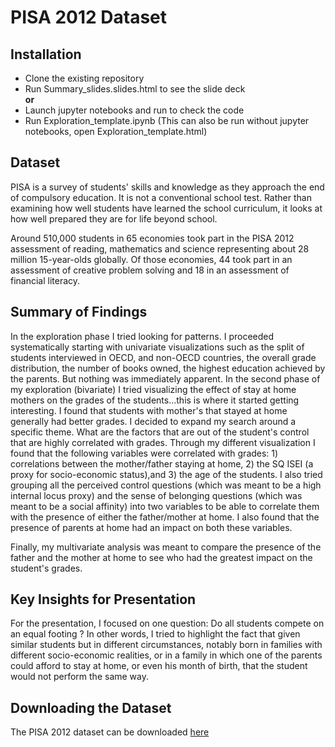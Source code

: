 # PISA 2012 Dataset

## Installation

- Clone the existing repository
- Run Summary_slides.slides.html to see the slide deck <br>
__or__
- Launch jupyter notebooks and run to check the code
- Run Exploration_template.ipynb
  (This can also be run without jupyter notebooks, open Exploration_template.html)

## Dataset

PISA is a survey of students' skills and knowledge as they approach the end of compulsory education. It is not a conventional school test. Rather than examining how well students have learned the school curriculum, it looks at how well prepared they are for life beyond school.

Around 510,000 students in 65 economies took part in the PISA 2012 assessment of reading, mathematics and science representing about 28 million 15-year-olds globally. Of those economies, 44 took part in an assessment of creative problem solving and 18 in an assessment of financial literacy.
<br>


## Summary of Findings
In the exploration phase I tried looking for patterns. I proceeded systematically starting with univariate visualizations such as the split of students interviewed in OECD, and non-OECD countries, the overall grade distribution, the number of books owned, the highest education achieved by the parents. But nothing was immediately apparent. In the second phase of my exploration (bivariate) I tried visualizing the effect of stay at home mothers on the grades of the students...this is where it started getting interesting. I found that students with mother's that stayed at home generally had better grades. I decided to expand my search around a specific theme. What are the factors that are out of the student's control that are highly correlated with grades. Through my different visualization I found that the following variables were correlated with grades: 1) correlations between the mother/father staying at home, 2) the SQ ISEI (a proxy for socio-economic status),and 3) the age of the students.
I also tried grouping all the perceived control questions (which was meant to be a high internal locus proxy) and the sense of belonging questions (which was meant to be a social affinity) into two variables to be able to correlate them with the presence of either the father/mother at home. I also found that the presence of parents at home had an impact on both these variables.

Finally, my multivariate analysis was meant to compare the presence of the father and the mother at home to see who had the greatest impact on the student's grades.


## Key Insights for Presentation

For the presentation, I focused on one question: Do all students compete on an equal footing ? In other words, I tried to highlight the fact that given similar students but in different circumstances, notably born in families with different socio-economic realities, or in a family in which one of the parents could afford to stay at home, or even his month of birth, that the student would not perform the same way.

## Downloading the Dataset

The PISA 2012 dataset can be downloaded [here](https://s3.amazonaws.com/udacity-hosted-downloads/ud507/pisadict2012.csv)
